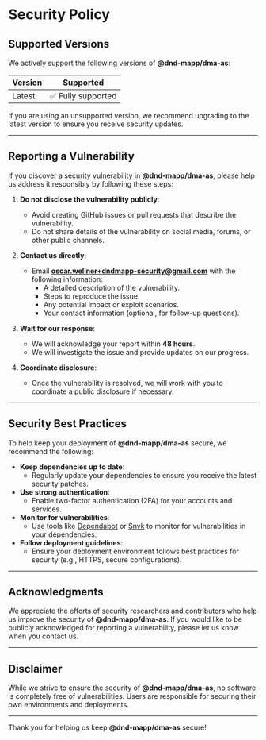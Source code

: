 # Security Policy

## Supported Versions

We actively support the following versions of **@dnd-mapp/dma-as**:

| Version | Supported         |
|---------|-------------------|
| Latest  | ✅ Fully supported |

If you are using an unsupported version, we recommend upgrading to the latest version to ensure you receive security updates.

---

## Reporting a Vulnerability

If you discover a security vulnerability in **@dnd-mapp/dma-as**, please help us address it responsibly by following these steps:

1. **Do not disclose the vulnerability publicly**:
    - Avoid creating GitHub issues or pull requests that describe the vulnerability.
    - Do not share details of the vulnerability on social media, forums, or other public channels.

2. **Contact us directly**:
    - Email **oscar.wellner+dndmapp-security@gmail.com** with the following information:
        - A detailed description of the vulnerability.
        - Steps to reproduce the issue.
        - Any potential impact or exploit scenarios.
        - Your contact information (optional, for follow-up questions).

3. **Wait for our response**:
    - We will acknowledge your report within **48 hours**.
    - We will investigate the issue and provide updates on our progress.

4. **Coordinate disclosure**:
    - Once the vulnerability is resolved, we will work with you to coordinate a public disclosure if necessary.

---

## Security Best Practices

To help keep your deployment of **@dnd-mapp/dma-as** secure, we recommend the following:

- **Keep dependencies up to date**:
    - Regularly update your dependencies to ensure you receive the latest security patches.
- **Use strong authentication**:
    - Enable two-factor authentication (2FA) for your accounts and services.
- **Monitor for vulnerabilities**:
    - Use tools like [Dependabot](https://github.com/dependabot) or [Snyk](https://snyk.io/) to monitor for vulnerabilities in your dependencies.
- **Follow deployment guidelines**:
    - Ensure your deployment environment follows best practices for security (e.g., HTTPS, secure configurations).

---

## Acknowledgments

We appreciate the efforts of security researchers and contributors who help us improve the security of **@dnd-mapp/dma-as**. If you would like to be publicly acknowledged for reporting a vulnerability, please let us know when you contact us.

---

## Disclaimer

While we strive to ensure the security of **@dnd-mapp/dma-as**, no software is completely free of vulnerabilities. Users are responsible for securing their own environments and deployments.

---

Thank you for helping us keep **@dnd-mapp/dma-as** secure!
